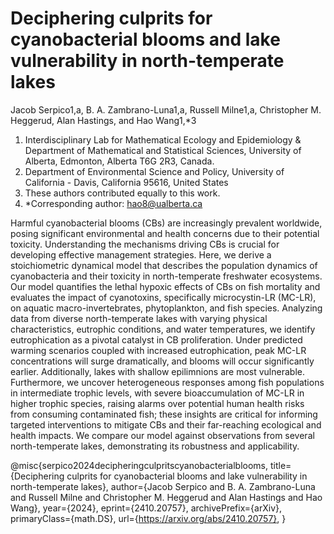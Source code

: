 # Deciphering culprits for cyanobacterial blooms and lake vulnerability in north-temperate lakes

Jacob Serpico1,a, B. A. Zambrano-Luna1,a, Russell Milne1,a, Christopher M. Heggerud, Alan Hastings, and Hao Wang1,*3

1. Interdisciplinary Lab for Mathematical Ecology and Epidemiology & Department of Mathematical and Statistical Sciences, University of Alberta, Edmonton, Alberta T6G 2R3, Canada.
2. Department of Environmental Science and Policy, University of California - Davis, California 95616, United States
3. These authors contributed equally to this work.
4. *Corresponding author: hao8@ualberta.ca

Harmful cyanobacterial blooms (CBs) are increasingly prevalent worldwide, posing significant environmental and health concerns due to their potential toxicity. Understanding the mechanisms driving CBs is crucial for developing effective management strategies. Here, we derive a stoichiometric dynamical model that describes the population dynamics of cyanobacteria and their toxicity in north-temperate freshwater ecosystems. Our model quantifies the lethal hypoxic effects of CBs on fish mortality and evaluates the impact of cyanotoxins, specifically microcystin-LR (MC-LR), on aquatic macro-invertebrates, phytoplankton, and fish species. Analyzing data from diverse north-temperate lakes with varying physical characteristics, eutrophic conditions, and water temperatures, we identify eutrophication as a pivotal catalyst in CB proliferation. Under predicted warming scenarios coupled with increased eutrophication, peak MC-LR concentrations will surge dramatically, and blooms will occur significantly earlier. Additionally, lakes with shallow epilimnions are most vulnerable. Furthermore, we uncover heterogeneous responses among fish populations in intermediate trophic levels, with severe bioaccumulation of MC-LR in higher trophic species, raising alarms over potential human health risks from consuming contaminated fish; these insights are critical for informing targeted interventions to mitigate CBs and their far-reaching ecological and health impacts. We compare our model against observations from several north-temperate lakes, demonstrating its robustness and applicability.


@misc{serpico2024decipheringculpritscyanobacterialblooms,
      title={Deciphering culprits for cyanobacterial blooms and lake vulnerability in north-temperate lakes}, 
      author={Jacob Serpico and B. A. Zambrano-Luna and Russell Milne and Christopher M. Heggerud and Alan Hastings and Hao Wang},
      year={2024},
      eprint={2410.20757},
      archivePrefix={arXiv},
      primaryClass={math.DS},
      url={https://arxiv.org/abs/2410.20757}, 
}
